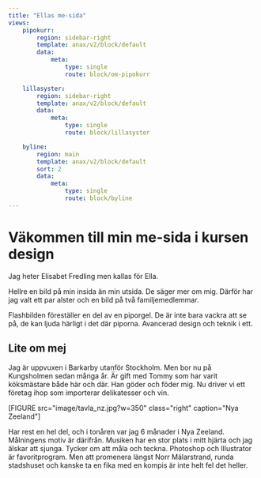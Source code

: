 ```yaml
---
title: "Ellas me-sida"
views:
    pipokurr:
        region: sidebar-right
        template: anax/v2/block/default
        data:
            meta:
                type: single
                route: block/om-pipokurr

    lillasyster:
        region: sidebar-right
        template: anax/v2/block/default
        data:
            meta:
                type: single
                route: block/lillasyster

    byline:
        region: main
        template: anax/v2/block/default
        sort: 2
        data:
            meta:
                type: single
                route: block/byline    
---
```

Väkommen till min me-sida i kursen design
=========================================


[//]: # (Detta innehåll är skrivet i markdown och du hittar innehållet i filen `content/index.md`.)




Jag heter Elisabet Fredling men kallas för Ella.

Hellre en bild på min insida än min utsida. De säger mer om mig. Därför har jag valt ett par alster och en bild på två familjemedlemmar.

Flashbilden föreställer en del av en piporgel. De är inte bara vackra att se på, de kan ljuda härligt i det där piporna. Avancerad design och teknik i ett.  


Lite om mej
------------
Jag är uppvuxen i Barkarby utanför Stockholm. Men bor nu på Kungsholmen sedan många år. Är gift med Tommy som har varit köksmästare både här och där. Han göder och föder mig. Nu driver vi ett företag ihop som importerar delikatesser och vin.

[FIGURE src="image/tavla_nz.jpg?w=350" class="right" caption="Nya Zeeland"]

Har rest en hel del, och i tonåren var jag 6 månader i Nya Zeeland. Målningens motiv är därifrån.
Musiken har en stor plats i mitt hjärta och jag älskar att sjunga. Tycker om att måla och teckna. Photoshop och Illustrator är favoritprogram. Men att promenera längst Norr Mälarstrand, runda stadshuset och kanske ta en fika med en kompis är inte helt fel det heller.

